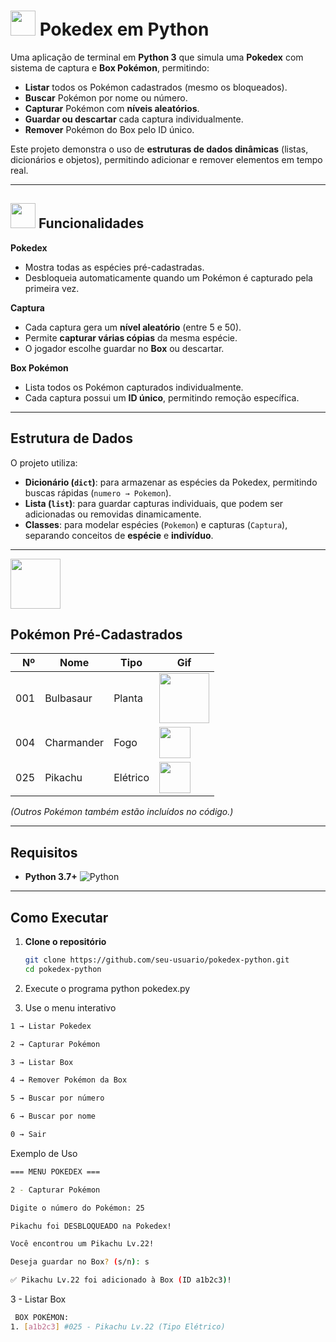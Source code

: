 # <img src="https://i.pinimg.com/originals/d9/cb/c3/d9cbc37ddc1843e3febf945180f60602.gif" width="40"> Pokedex em Python

Uma aplicação de terminal em **Python 3** que simula uma **Pokedex** com sistema de captura e **Box Pokémon**, permitindo:
-  **Listar** todos os Pokémon cadastrados (mesmo os bloqueados).
-  **Buscar** Pokémon por nome ou número.
-  **Capturar** Pokémon com **níveis aleatórios**.
-  **Guardar ou descartar** cada captura individualmente.
-  **Remover** Pokémon do Box pelo ID único.

Este projeto demonstra o uso de **estruturas de dados dinâmicas** (listas, dicionários e objetos), permitindo adicionar e remover elementos em tempo real.

---

 ## <img src="https://i.pinimg.com/originals/3c/06/59/3c06599306cca1e170ce8df10949cf91.gif" width="40">  Funcionalidades

 **Pokedex**  
- Mostra todas as espécies pré-cadastradas.  
- Desbloqueia automaticamente quando um Pokémon é capturado pela primeira vez.

 **Captura**  
- Cada captura gera um **nível aleatório** (entre 5 e 50).  
- Permite **capturar várias cópias** da mesma espécie.  
- O jogador escolhe guardar no **Box** ou descartar.

 **Box Pokémon**  
- Lista todos os Pokémon capturados individualmente.  
- Cada captura possui um **ID único**, permitindo remoção específica.

---

##  Estrutura de Dados
O projeto utiliza:
- **Dicionário (`dict`)**: para armazenar as espécies da Pokedex, permitindo buscas rápidas (`numero → Pokemon`).
- **Lista (`list`)**: para guardar capturas individuais, que podem ser adicionadas ou removidas dinamicamente.
- **Classes**: para modelar espécies (`Pokemon`) e capturas (`Captura`), separando conceitos de **espécie** e **indivíduo**.

---
<img src="https://i.pinimg.com/originals/46/04/8d/46048da1b8533b654955f33e5cf40438.gif" width="80">

##  Pokémon Pré-Cadastrados
| Nº  | Nome       | Tipo      | Gif       |
|----:|------------|-----------|-----------|
| 001 | Bulbasaur  | Planta    |<img src="https://i.pinimg.com/originals/e5/35/ad/e535ad30166d0121722774e0275bef3f.gif" width="80"> |
| 004 | Charmander | Fogo      |<img src="https://i.pinimg.com/originals/48/1e/af/481eafa3a380198012f80595c0dafeec.gif" width="50"> |
| 025 | Pikachu    | Elétrico  |<img src="https://i.pinimg.com/originals/a7/a8/d0/a7a8d06c754cfbbbc37e64cb118c513c.gif" width="50"> |

*(Outros Pokémon também estão incluídos no código.)*

---

##  Requisitos
- **Python 3.7+** ![Python](https://img.shields.io/badge/python-3670A0?style=flat&logo=python&logoColor=ffdd54)

---

##  Como Executar
1. **Clone o repositório**
   ```bash
   git clone https://github.com/seu-usuario/pokedex-python.git
   cd pokedex-python

2. Execute o programa
python pokedex.py

3. Use o menu interativo
```bash
1 → Listar Pokedex

2 → Capturar Pokémon

3 → Listar Box

4 → Remover Pokémon da Box

5 → Buscar por número

6 → Buscar por nome

0 → Sair
```
Exemplo de Uso
 ```bash
=== MENU POKEDEX ===

2 - Capturar Pokémon

Digite o número do Pokémon: 25

 Pikachu foi DESBLOQUEADO na Pokedex!

 Você encontrou um Pikachu Lv.22!

Deseja guardar no Box? (s/n): s

✅ Pikachu Lv.22 foi adicionado à Box (ID a1b2c3)!
````

3 - Listar Box
```bash
 BOX POKÉMON:
1. [a1b2c3] #025 - Pikachu Lv.22 (Tipo Elétrico)

